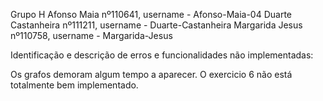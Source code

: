 Grupo H 
Afonso Maia nº110641, username - Afonso-Maia-04
Duarte Castanheira nº111211, username - Duarte-Castanheira
Margarida Jesus nº110758, username - Margarida-Jesus

Identificação e descrição de erros e funcionalidades não implementadas:

Os grafos demoram algum tempo a aparecer.
O exercicio 6 não está totalmente bem implementado.
